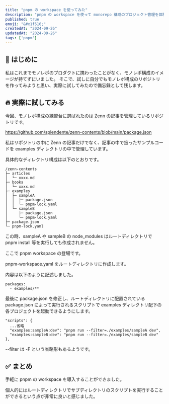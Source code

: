 ```yaml
---
title: "pnpm の workspace を使ってみた"
description: "pnpm の workspace を使って monorepo 構成のプロジェクト管理を体験してみた。"
published: true
emoji: "&#x1f516;"
createdAt: "2024-09-26"
updatedAt: "2024-09-26"
tags: ['pnpm']
---
```


## &#x1f64b; はじめに

私はこれまでモノレポのプロダクトに携わったことがなく、モノレポ構成のイメージが持てずにいました。
そこで、試しに自分でもモノレポ構成のリポジトリを作ってみようと思い、実際に試してみたので備忘録として残します。

## &#128293; 実際に試してみる

今回、モノレポ構成の練習台に選ばれたのは Zenn の記事を管理しているリポジトリです。

https://github.com/splendente/zenn-contents/blob/main/package.json

私はリポジトリの中に Zenn の記事だけでなく、記事の中で扱ったサンプルコードを examples ディレクトリの中で管理しています。

具体的なディレクトリ構成は以下のとおりです。

```
/zenn-contents
├─ articles
│  └─ xxxx.md
├─ books
│  └─ xxxx.md
├─ examples
│  ├─ sampleA
│  │  ├─ package.json
│  │  └─ pnpm-lock.yaml
│  └─ sampleB
│     ├─ package.json
│     └─ pnpm-lock.yaml
├─ package.json
└─ pnpm-lock.yaml
```

この時、sampleA や sampleB の node_modules はルートディレクトリで pnpm install 等を実行しても作成されません。

ここで pnpm workspace の登場です。

pnpm-workspace.yaml をルートディレクトリに作成します。

内容は以下のように記述しました。

```
packages:
  - examples/**
```

最後に package.json を修正し、ルートディレクトリに配置されている package.json によって実行されるスクリプトで examples ディレクトリ配下の各プロジェクトを起動できるようにします。

```
"scripts": {
  ...省略
  "examples:sampleA:dev": "pnpm run --filter=./examples/sampleA dev",
  "examples:sampleB:dev": "pnpm run --filter=./examples/sampleB dev"
},
```

--filter は -F という省略形もあるようです。

## &#x2705; まとめ

手軽に pnpm の workspace を導入することができました。

個人的にはルートディレクトリでサブディレクトリのスクリプトを実行することができるという点が非常に良いと感じました。
